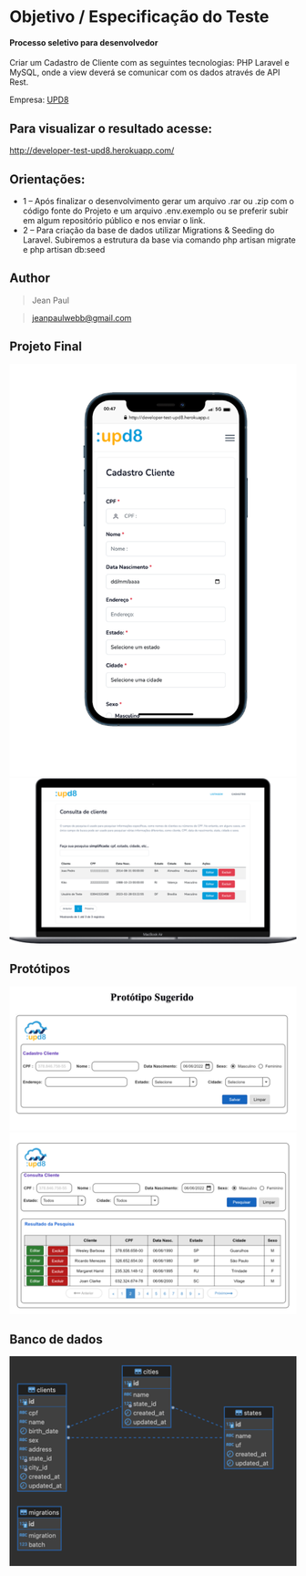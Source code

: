 # Objetivo / Especificação do Teste

#### Processo seletivo para desenvolvedor

Criar um Cadastro de Cliente com as seguintes tecnologias: PHP Laravel e MySQL, onde a view deverá se comunicar com os
dados através de API Rest.

Empresa: [UPD8](https://www.upd8.com.br/)

## Para visualizar o resultado acesse:

http://developer-test-upd8.herokuapp.com/

## Orientações:

- 1 – Após finalizar o desenvolvimento gerar um arquivo .rar ou .zip com o código fonte do Projeto e um arquivo
  .env.exemplo ou se preferir subir em algum repositório público e nos enviar o link.
- 2 – Para criação da base de dados utilizar Migrations & Seeding do Laravel. Subiremos a estrutura da base via comando
  php artisan migrate e php artisan db:seed

## Author

> Jean Paul

> jeanpaulwebb@gmail.com

## Projeto Final

![Projeto 1](https://raw.githubusercontent.com/JeanPaulll/developer-test-upd8/main/public/prototipos/4.png)
![Projeto 2](https://raw.githubusercontent.com/JeanPaulll/developer-test-upd8/main/public/prototipos/5.png)

## Protótipos

![Protótipo 1](https://raw.githubusercontent.com/JeanPaulll/developer-test-upd8/main/public/prototipos/1.png)
![Protótipo 2](https://raw.githubusercontent.com/JeanPaulll/developer-test-upd8/main/public/prototipos/2.png)

## Banco de dados

![Banco](https://raw.githubusercontent.com/JeanPaulll/developer-test-upd8/main/public/prototipos/3.png)
